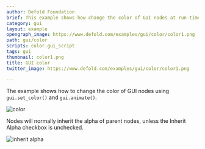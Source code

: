 ```yaml
---
author: Defold Foundation
brief: This example shows how change the color of GUI nodes at run-time
category: gui
layout: example
opengraph_image: https://www.defold.com/examples/gui/color/color1.png
path: gui/color
scripts: color.gui_script
tags: gui
thumbnail: color1.png
title: GUI color
twitter_image: https://www.defold.com/examples/gui/color/color1.png

---
```


The example shows how to change the color of GUI nodes using `gui.set_color()` and `gui.animate()`.

![color](color1.png)

Nodes will normally inherit the alpha of parent nodes, unless the Inherit Alpha checkbox is unchecked.

![inherit alpha](color2.png)